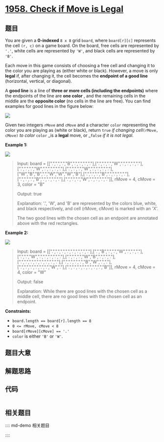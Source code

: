 # [1958. Check if Move is Legal](https://leetcode.com/problems/check-if-move-is-legal/)

## 题目

You are given a **0-indexed** `8 x 8` grid `board`, where `board[r][c]`
represents the cell `(r, c)` on a game board. On the board, free cells are
represented by `'.'`, white cells are represented by `'W'`, and black cells
are represented by `'B'`.

Each move in this game consists of choosing a free cell and changing it to the
color you are playing as (either white or black). However, a move is only
**legal** if, after changing it, the cell becomes the **endpoint of a good
line** (horizontal, vertical, or diagonal).

A **good line** is a line of **three or more cells (including the endpoints)**
where the endpoints of the line are **one color** , and the remaining cells in
the middle are the **opposite color** (no cells in the line are free). You can
find examples for good lines in the figure below:

![](https://assets.leetcode.com/uploads/2021/07/22/goodlines5.png)

Given two integers `rMove` and `cMove` and a character `color` representing
the color you are playing as (white or black), return `true` _if changing
cell_`(rMove, cMove)` _to color_ `color` _is a **legal** move, or _`false` _if
it is not legal_.



**Example 1:**

![](https://assets.leetcode.com/uploads/2021/07/10/grid11.png)

> Input: board = [[".",".",".","B",".",".",".","."],[".",".",".","W",".",".",".","."],[".",".",".","W",".",".",".","."],[".",".",".","W",".",".",".","."],["W","B","B",".","W","W","W","B"],[".",".",".","B",".",".",".","."],[".",".",".","B",".",".",".","."],[".",".",".","W",".",".",".","."]], rMove = 4, cMove = 3, color = "B"
> 
> Output: true
> 
> Explanation: '.', 'W', and 'B' are represented by the colors blue, white, and black respectively, and cell (rMove, cMove) is marked with an 'X'.
> 
> The two good lines with the chosen cell as an endpoint are annotated above with the red rectangles.

**Example 2:**

![](https://assets.leetcode.com/uploads/2021/07/10/grid2.png)

> Input: board = [[".",".",".",".",".",".",".","."],[".","B",".",".","W",".",".","."],[".",".","W",".",".",".",".","."],[".",".",".","W","B",".",".","."],[".",".",".",".",".",".",".","."],[".",".",".",".","B","W",".","."],[".",".",".",".",".",".","W","."],[".",".",".",".",".",".",".","B"]], rMove = 4, cMove = 4, color = "W"
> 
> Output: false
> 
> Explanation: While there are good lines with the chosen cell as a middle cell, there are no good lines with the chosen cell as an endpoint.

**Constraints:**

  * `board.length == board[r].length == 8`
  * `0 <= rMove, cMove < 8`
  * `board[rMove][cMove] == '.'`
  * `color` is either `'B'` or `'W'`.


## 题目大意

## 解题思路

## 代码

```javascript

```

## 相关题目

:::: md-demo 相关题目

::::

